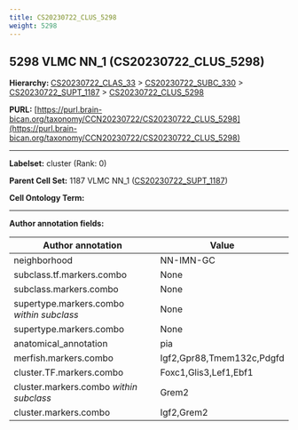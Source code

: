 ```yaml
---
title: CS20230722_CLUS_5298
weight: 5298
---
```

## 5298 VLMC NN_1 (CS20230722_CLUS_5298)
<b>Hierarchy: </b>
[CS20230722_CLAS_33](../CS20230722_CLAS_33) >
[CS20230722_SUBC_330](../CS20230722_SUBC_330) >
[CS20230722_SUPT_1187](../CS20230722_SUPT_1187) >
[CS20230722_CLUS_5298](../CS20230722_CLUS_5298)

**PURL:** [https://purl.brain-bican.org/taxonomy/CCN20230722/CS20230722_CLUS_5298](https://purl.brain-bican.org/taxonomy/CCN20230722/CS20230722_CLUS_5298)

---


**Labelset:** cluster (Rank: 0)

**Parent Cell Set:** 1187 VLMC NN_1 ([CS20230722_SUPT_1187](../CS20230722_SUPT_1187))



**Cell Ontology Term:** 

[MARKER GENES.]: #


---

[TRANSFERRED ANNOTATIONS.]: #


[AUTHOR ANNOTATION FIELDS.]: #


**Author annotation fields:**

| Author annotation | Value |
|-------------------|-------|
|neighborhood|NN-IMN-GC|
|subclass.tf.markers.combo|None|
|subclass.markers.combo|None|
|supertype.markers.combo _within subclass_|None|
|supertype.markers.combo|None|
|anatomical_annotation|pia|
|merfish.markers.combo|Igf2,Gpr88,Tmem132c,Pdgfd|
|cluster.TF.markers.combo|Foxc1,Glis3,Lef1,Ebf1|
|cluster.markers.combo _within subclass_|Grem2|
|cluster.markers.combo|Igf2,Grem2|
